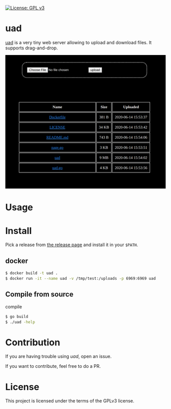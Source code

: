 [![License: GPL v3](https://img.shields.io/badge/License-GPL%20v3-blue.svg)](http://www.gnu.org/licenses/gpl-3.0)

# uad

[uad](https://github.com/deadc0de6/uad) is a very tiny web server allowing to upload and download files.
It supports drag-and-drop.

![Alt text](/screenshots/uad.png?raw=true)

# Usage

# Install

Pick a release from [the release page](https://github.com/deadc0de6/uad/releases) and
install it in your `$PATH`.

## docker

```bash
$ docker build -t uad .
$ docker run -it --name uad -v /tmp/test:/uploads -p 6969:6969 uad
```

## Compile from source

compile
```bash
$ go build
$ ./uad -help
```

# Contribution

If you are having trouble using *uad*, open an issue.

If you want to contribute, feel free to do a PR.

# License

This project is licensed under the terms of the GPLv3 license.
